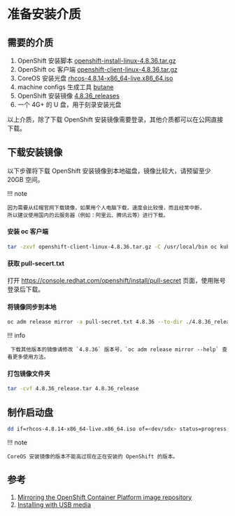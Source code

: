 # 准备安装介质

## 需要的介质

1. OpenShift 安装脚本 [openshift-install-linux-4.8.36.tar.gz](https://mirror.openshift.com/pub/openshift-v4/x86_64/clients/ocp/4.8.36/openshift-install-linux-4.8.36.tar.gz)
2. OpenShift oc 客户端 [openshift-client-linux-4.8.36.tar.gz](https://mirror.openshift.com/pub/openshift-v4/x86_64/clients/ocp/4.8.36/openshift-client-linux-4.8.36.tar.gz) 
3. CoreOS 安装光盘 [rhcos-4.8.14-x86_64-live.x86_64.iso](https://mirror.openshift.com/pub/openshift-v4/x86_64/dependencies/rhcos/4.8/latest/rhcos-4.8.14-x86_64-live.x86_64.iso)
4. machine configs 生成工具 [butane](https://mirror.openshift.com/pub/openshift-v4/x86_64/clients/butane/latest/butane)
5. OpenShift 安装镜像 [4.8.36_releases](#_3)
6. 一个 4G+ 的 U 盘，用于刻录安装光盘

以上介质，除了下载 OpenShift 安装镜像需要登录，其他介质都可以在公网直接下载。

## 下载安装镜像

以下步骤将下载 OpenShift 安装镜像到本地磁盘，镜像比较大，请预留至少 20GB 空间。

!!! note
     
    因为需要从红帽官网下载镜像，如果用个人电脑下载，速度会比较慢，而且经常中断，
    所以建议使用国内的云服务器（例如：阿里云、腾讯云等）进行下载。

#### 安装 oc 客户端

```sh
tar -zxvf openshift-client-linux-4.8.36.tar.gz -C /usr/local/bin oc kubectl
```

#### 获取 pull-secert.txt

打开 https://console.redhat.com/openshift/install/pull-secret 页面，使用账号登录后下载。

#### 将镜像同步到本地

```sh
oc adm release mirror -a pull-secret.txt 4.8.36 --to-dir ./4.8.36_release
```

!!! info
     
     下载其他版本的镜像请修改 `4.8.36` 版本号，`oc adm release mirror --help` 查看更多使用方法。 

#### 打包镜像文件夹

```sh
tar -cvf 4.8.36_release.tar 4.8.36_release
```

## 制作启动盘

```sh
dd if=rhcos-4.8.14-x86_64-live.x86_64.iso of=<dev/sdx> status=progress
```

!!! note

    CoreOS 安装镜像的版本不能高过现在正在安装的 OpenShift 的版本。

## 参考

1. [Mirroring the OpenShift Container Platform image repository](https://docs.openshift.com/container-platform/4.8/installing/installing-mirroring-installation-images.html#installation-mirror-repository_installing-mirroring-installation-images)
2. [Installing with USB media](https://docs.openshift.com/container-platform/4.10/installing/installing_sno/install-sno-installing-sno.html#installing-with-usb-media_install-sno-installing-sno-with-the-assisted-installer)
